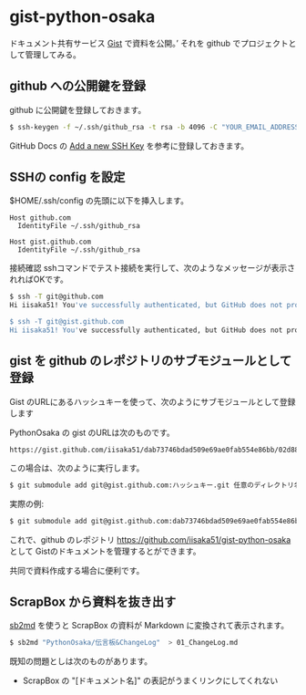 # gist-python-osaka

ドキュメント共有サービス [Gist](https://gist.github.com/) で資料を公開。’
それを github でプロジェクトとして管理してみる。

## github への公開鍵を登録

github に公開鍵を登録しておきます。

```bash
$ ssh-keygen -f ~/.ssh/github_rsa -t rsa -b 4096 -C "YOUR_EMAIL_ADDRESS"
```

GitHub Docs の [Add a new SSH Key](https://docs.github.com/en/authentication/connecting-to-github-with-ssh/adding-a-new-ssh-key-to-your-github-account) を参考に登録しておきます。

## SSHの config を設定

$HOME/.ssh/config の先頭に以下を挿入します。

```
Host github.com
  IdentityFile ~/.ssh/github_rsa

Host gist.github.com
  IdentityFile ~/.ssh/github_rsa
```

接続確認
sshコマンドでテスト接続を実行して、次のようなメッセージが表示されればOKです。


```bash
$ ssh -T git@github.com
Hi iisaka51! You've successfully authenticated, but GitHub does not provide shell access.

$ ssh -T git@gist.github.com
Hi iisaka51! You've successfully authenticated, but GitHub does not provide shell access.

```


## gist を github のレポジトリのサブモジュールとして登録

Gist のURLにあるハッシュキーを使って、次のようにサブモジュールとして登録します

PythonOsaka の gist のURLは次のものです。

```
https://gist.github.com/iisaka51/dab73746bdad509e69ae0fab554e86bb/02d882ec454ed116babac6813dbfd3adf1df5398
```

この場合は、次のように実行します。


```bash
$ git submodule add git@gist.github.com:ハッシュキー.git 任意のディレクトリ名
```

実際の例:

```bash
$ git submodule add git@gist.github.com:dab73746bdad509e69ae0fab554e86bb.git python-osaka
```

これで、github のレポジトリ https://github.com/iisaka51/gist-python-osaka として
Gistのドキュメントを管理するとができます。

共同で資料作成する場合に便利です。

## ScrapBox から資料を抜き出す

[sb2md](https://github.com/kondoumh/sb2md) を使うと
ScrapBox の資料が Markdown に変換されて表示されます。

```bash
$ sb2md "PythonOsaka/伝言板&ChangeLog"  > 01_ChangeLog.md
```

既知の問題としは次のものがあります。

- ScrapBox の "[ドキュメント名]" の表記がうまくリンクにしてくれない
